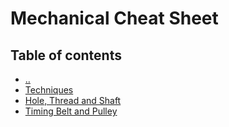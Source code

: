# Mechanical Cheat Sheet

## Table of contents
* [&nldr;](../README.md)
* [Techniques](techniques.md)
* [Hole, Thread and Shaft](holes_thread_shaft.md)
* [Timing Belt and Pulley](timing_belt_pulley.md)
